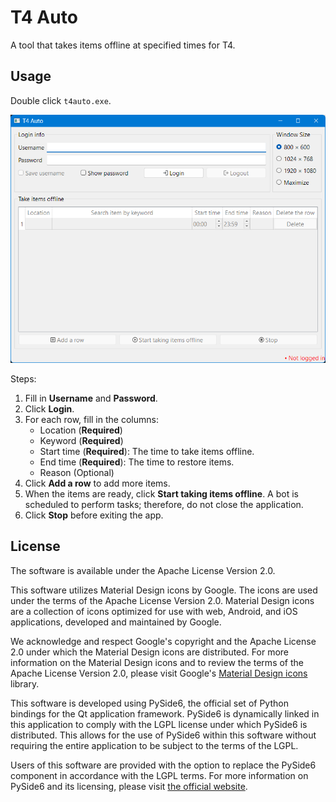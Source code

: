 # T4 Auto

A tool that takes items offline at specified times for T4.

## Usage

Double click `t4auto.exe`.

![](assets/example-0.png)

Steps:

1. Fill in **Username** and **Password**.
2. Click **Login**.
3. For each row, fill in the columns:
    - Location (**Required**)
    - Keyword (**Required**)
    - Start time (**Required**): The time to take items offline.
    - End time (**Required**): The time to restore items.
    - Reason (Optional)
4. Click **Add a row** to add more items.
5. When the items are ready, click **Start taking items offline**.
   A bot is scheduled to perform tasks; therefore, do not close the application.
6. Click **Stop** before exiting the app.


## License

The software is available under the Apache License Version 2.0.

This software utilizes Material Design icons by Google. The icons are used under the terms of the Apache License Version 2.0. Material Design icons are a collection of icons optimized for use with web, Android, and iOS applications, developed and maintained by Google.

We acknowledge and respect Google's copyright and the Apache License 2.0 under which the Material Design icons are distributed. For more information on the Material Design icons and to review the terms of the Apache License Version 2.0, please visit Google's [Material Design icons](https://github.com/google/material-design-icons) library.

This software is developed using PySide6, the official set of Python bindings for the Qt application framework. PySide6 is dynamically linked in this application to comply with the LGPL license under which PySide6 is distributed. This allows for the use of PySide6 within this software without requiring the entire application to be subject to the terms of the LGPL.

Users of this software are provided with the option to replace the PySide6 component in accordance with the LGPL terms. For more information on PySide6 and its licensing, please visit [the official website](https://www.qt.io/qt-for-python).
